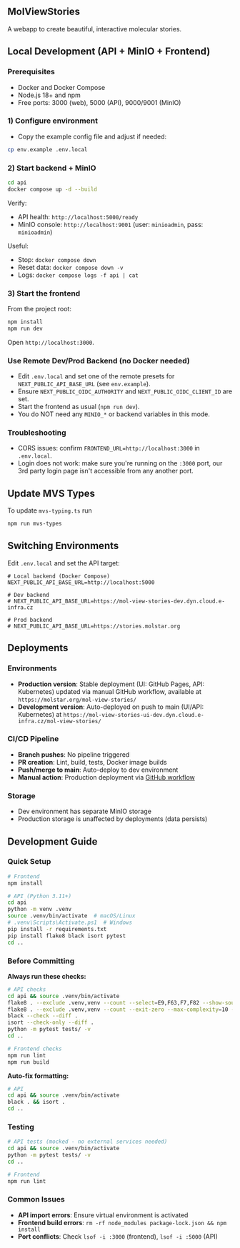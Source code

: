 ## MolViewStories

A webapp to create beautiful, interactive molecular stories.

## Local Development (API + MinIO + Frontend)

### Prerequisites
- Docker and Docker Compose
- Node.js 18+ and npm
- Free ports: 3000 (web), 5000 (API), 9000/9001 (MinIO)

### 1) Configure environment
- Copy the example config file and adjust if needed:
```bash
cp env.example .env.local
```

### 2) Start backend + MinIO
```bash
cd api
docker compose up -d --build
```
Verify:
- API health: `http://localhost:5000/ready`
- MinIO console: `http://localhost:9001` (user: `minioadmin`, pass: `minioadmin`)

Useful:
- Stop: `docker compose down`
- Reset data: `docker compose down -v`
- Logs: `docker compose logs -f api | cat`

### 3) Start the frontend
From the project root:
```bash
npm install
npm run dev
```
Open `http://localhost:3000`.

### Use Remote Dev/Prod Backend (no Docker needed)
- Edit `.env.local` and set one of the remote presets for `NEXT_PUBLIC_API_BASE_URL` (see `env.example`).
- Ensure `NEXT_PUBLIC_OIDC_AUTHORITY` and `NEXT_PUBLIC_OIDC_CLIENT_ID` are set.
- Start the frontend as usual (`npm run dev`).
- You do NOT need any `MINIO_*` or backend variables in this mode.

### Troubleshooting
- CORS issues: confirm `FRONTEND_URL=http://localhost:3000` in `.env.local`.
- Login does not work: make sure you're running on the `:3000` port, our 3rd party login page isn't accessible from any another port.


## Update MVS Types

To update `mvs-typing.ts` run

```bash
npm run mvs-types
```

## Switching Environments

Edit `.env.local` and set the API target:

```env
# Local backend (Docker Compose)
NEXT_PUBLIC_API_BASE_URL=http://localhost:5000

# Dev backend
# NEXT_PUBLIC_API_BASE_URL=https://mol-view-stories-dev.dyn.cloud.e-infra.cz

# Prod backend
# NEXT_PUBLIC_API_BASE_URL=https://stories.molstar.org
```

## Deployments

### Environments

- **Production version**: Stable deployment (UI: GitHub Pages, API: Kubernetes) updated via manual GitHub workflow, available at `https://molstar.org/mol-view-stories/`
- **Development version**: Auto-deployed on push to main (UI/API: Kubernetes) at `https://mol-view-stories-ui-dev.dyn.cloud.e-infra.cz/mol-view-stories/`

### CI/CD Pipeline

- **Branch pushes**: No pipeline triggered
- **PR creation**: Lint, build, tests, Docker image builds
- **Push/merge to main**: Auto-deploy to dev environment
- **Manual action**: Production deployment via [GitHub workflow](https://github.com/molstar/mol-view-stories/actions/workflows/production.yml)

### Storage

- Dev environment has separate MinIO storage
- Production storage is unaffected by deployments (data persists)

## Development Guide

### Quick Setup

```bash
# Frontend
npm install

# API (Python 3.11+)
cd api
python -m venv .venv
source .venv/bin/activate  # macOS/Linux
# .venv\Scripts\Activate.ps1  # Windows
pip install -r requirements.txt
pip install flake8 black isort pytest
cd ..
```

### Before Committing

**Always run these checks:**

```bash
# API checks
cd api && source .venv/bin/activate
flake8 . --exclude .venv,venv --count --select=E9,F63,F7,F82 --show-source --statistics
flake8 . --exclude .venv,venv --count --exit-zero --max-complexity=10 --max-line-length=127 --statistics
black --check --diff .
isort --check-only --diff .
python -m pytest tests/ -v
cd ..

# Frontend checks
npm run lint
npm run build
```

**Auto-fix formatting:**
```bash
# API
cd api && source .venv/bin/activate
black . && isort .
cd ..
```

### Testing

```bash
# API tests (mocked - no external services needed)
cd api && source .venv/bin/activate
python -m pytest tests/ -v
cd ..

# Frontend
npm run lint
```

### Common Issues

- **API import errors**: Ensure virtual environment is activated
- **Frontend build errors**: `rm -rf node_modules package-lock.json && npm install`
- **Port conflicts**: Check `lsof -i :3000` (frontend), `lsof -i :5000` (API)
